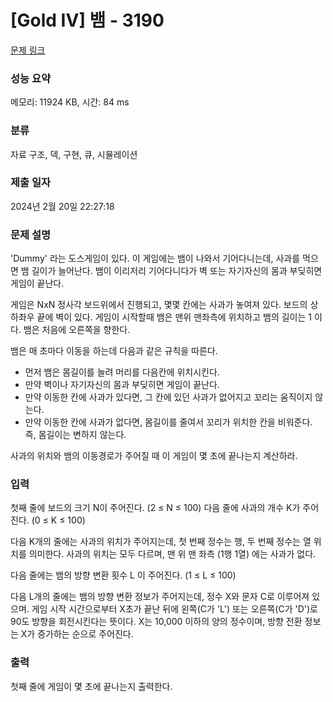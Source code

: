 # [Gold IV] 뱀 - 3190 

[문제 링크](https://www.acmicpc.net/problem/3190) 

### 성능 요약

메모리: 11924 KB, 시간: 84 ms

### 분류

자료 구조, 덱, 구현, 큐, 시뮬레이션

### 제출 일자

2024년 2월 20일 22:27:18

### 문제 설명

<p> 'Dummy' 라는 도스게임이 있다. 이 게임에는 뱀이 나와서 기어다니는데, 사과를 먹으면 뱀 길이가 늘어난다. 뱀이 이리저리 기어다니다가 벽 또는 자기자신의 몸과 부딪히면 게임이 끝난다.</p>

<p>게임은 NxN 정사각 보드위에서 진행되고, 몇몇 칸에는 사과가 놓여져 있다. 보드의 상하좌우 끝에 벽이 있다. 게임이 시작할때 뱀은 맨위 맨좌측에 위치하고 뱀의 길이는 1 이다. 뱀은 처음에 오른쪽을 향한다.</p>

<p>뱀은 매 초마다 이동을 하는데 다음과 같은 규칙을 따른다.</p>

<ul>
	<li>먼저 뱀은 몸길이를 늘려 머리를 다음칸에 위치시킨다.</li>
	<li>만약 벽이나 자기자신의 몸과 부딪히면 게임이 끝난다.</li>
	<li>만약 이동한 칸에 사과가 있다면, 그 칸에 있던 사과가 없어지고 꼬리는 움직이지 않는다.</li>
	<li>만약 이동한 칸에 사과가 없다면, 몸길이를 줄여서 꼬리가 위치한 칸을 비워준다. 즉, 몸길이는 변하지 않는다.</li>
</ul>

<p>사과의 위치와 뱀의 이동경로가 주어질 때 이 게임이 몇 초에 끝나는지 계산하라.</p>

### 입력 

 <p>첫째 줄에 보드의 크기 N이 주어진다. (2 ≤ N ≤ 100) 다음 줄에 사과의 개수 K가 주어진다. (0 ≤ K ≤ 100)</p>

<p>다음 K개의 줄에는 사과의 위치가 주어지는데, 첫 번째 정수는 행, 두 번째 정수는 열 위치를 의미한다. 사과의 위치는 모두 다르며, 맨 위 맨 좌측 (1행 1열) 에는 사과가 없다.</p>

<p>다음 줄에는 뱀의 방향 변환 횟수 L 이 주어진다. (1 ≤ L ≤ 100)</p>

<p>다음 L개의 줄에는 뱀의 방향 변환 정보가 주어지는데,  정수 X와 문자 C로 이루어져 있으며. 게임 시작 시간으로부터 X초가 끝난 뒤에 왼쪽(C가 'L') 또는 오른쪽(C가 'D')로 90도 방향을 회전시킨다는 뜻이다. X는 10,000 이하의 양의 정수이며, 방향 전환 정보는 X가 증가하는 순으로 주어진다.</p>

### 출력 

 <p>첫째 줄에 게임이 몇 초에 끝나는지 출력한다.</p>

